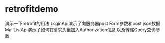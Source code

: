 # retrofitdemo
演示一下retrofit的用法
LoginApi演示了向服务器post Form参数和post json数据
MailListApi演示了如何在请求头里加入Authorization信息,以及传递Query查询参数
